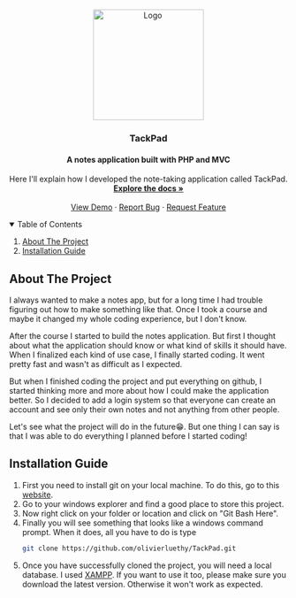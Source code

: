 <!-- PROJECT LOGO -->
<br />
<p align="center">
  <a href="github.com/Olivier_Luethy/TackPad.git">
    <img src="assets/favicon.ico" alt="Logo" width="200" height="200">
  </a>

  <h3 align="center">TackPad</h3>
  <h4 align="center">A notes application built with PHP and MVC</h4>

  <p align="center">
    Here I'll explain how I developed the note-taking application called TackPad.
    <br />
    <a href="github.com/olivierluethy/TackPad/blob/master/README.md"><strong>Explore the docs »</strong></a>
    <br />
    <br />
    <a href="https://github.com/olivierluethy/TackPad/">View Demo</a>
    ·
    <a href="https://github.com/olivierluethy/TackPad/issues">Report Bug</a>
    ·
    <a href="https://github.com/olivierluethy/TackPad/issues">Request Feature</a>
  </p>
</p>

<!-- TABLE OF CONTENTS -->
<details open="open">
  <summary>Table of Contents</summary>
  <ol>
    <li>
      <a href="#about-the-project">About The Project</a>
    </li>
    <li>
      <a href="#installation-guide">Installation Guide</a>
    </li>
  </ol>
</details>

<!-- ABOUT THE PROJECT -->

## About The Project

I always wanted to make a notes app, but for a long time I had trouble figuring out how to make something like that. Once I took a course and maybe it changed my whole coding experience, but I don't know.

After the course I started to build the notes application. But first I thought about what the application should know or what kind of skills it should have.
When I finalized each kind of use case, I finally started coding. It went pretty fast and wasn't as difficult as I expected.

But when I finished coding the project and put everything on github, I started thinking more and more about how I could make the application better. So I decided to add a login system so that everyone can create an account and see only their own notes and not anything from other people.

Let's see what the project will do in the future😁.
But one thing I can say is that I was able to do everything I planned before I started coding!

<!-- INSTALLATION -->

## Installation Guide

1. First you need to install git on your local machine. To do this, go to this [website](https://git-scm.com/downloads).
2. Go to your windows explorer and find a good place to store this project.
3. Now right click on your folder or location and click on "Git Bash Here".
4. Finally you will see something that looks like a windows command prompt. When it does, all you have to do is type
   ```sh
   git clone https://github.com/olivierluethy/TackPad.git
   ```
5. Once you have successfully cloned the project, you will need a local database. I used [XAMPP](https://www.apachefriends.org/de/index.html). If you want to use it too, please make sure you download the latest version. Otherwise it won't work as expected.
